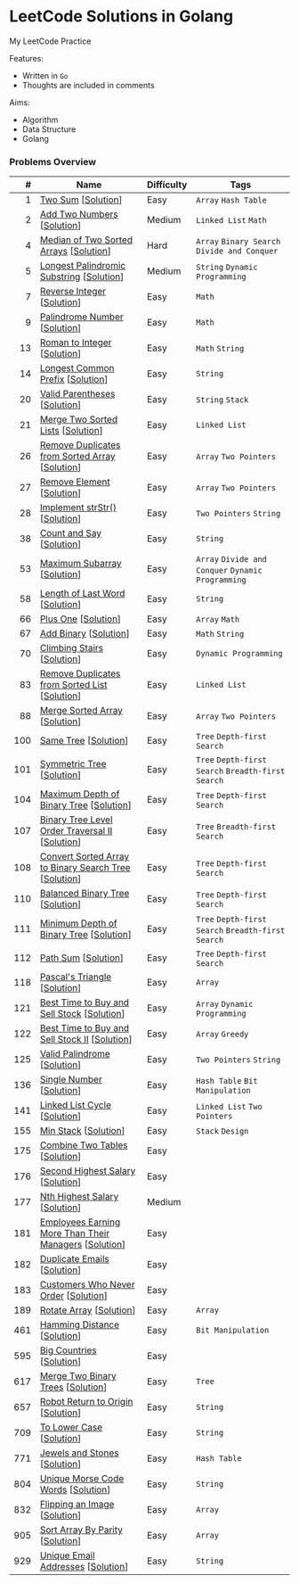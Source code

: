 # LeetCode Solutions in Golang
My LeetCode Practice

Features:
* Written in `Go`
* Thoughts are included in comments

Aims:
* Algorithm
* Data Structure
* Golang


### Problems Overview
<!-- OVERVIEW START -->
#|Name|Difficulty|Tags
-:|----|----------|----
1|[Two Sum](https://leetcode.com/problems/two-sum) [[Solution](001_two_sum.go)]|Easy|`Array` `Hash Table`
2|[Add Two Numbers](https://leetcode.com/problems/add-two-numbers) [[Solution](002_add_two_numbers.go)]|Medium|`Linked List` `Math`
4|[Median of Two Sorted Arrays](https://leetcode.com/problems/median-of-two-sorted-arrays) [[Solution](004_median_of_two_sorted_arrays.go)]|Hard|`Array` `Binary Search` `Divide and Conquer`
5|[Longest Palindromic Substring](https://leetcode.com/problems/longest-palindromic-substring) [[Solution](005_longest_palindromic_substring.go)]|Medium|`String` `Dynamic Programming`
7|[Reverse Integer](https://leetcode.com/problems/reverse-integer) [[Solution](007_reverse_integer.go)]|Easy|`Math`
9|[Palindrome Number](https://leetcode.com/problems/palindrome-number) [[Solution](009_palindrome_number.go)]|Easy|`Math`
13|[Roman to Integer](https://leetcode.com/problems/roman-to-integer) [[Solution](013_roman_to_integer.go)]|Easy|`Math` `String`
14|[Longest Common Prefix](https://leetcode.com/problems/longest-common-prefix) [[Solution](014_longest_common_prefix.go)]|Easy|`String`
20|[Valid Parentheses](https://leetcode.com/problems/valid-parentheses) [[Solution](020_valid_parentheses.go)]|Easy|`String` `Stack`
21|[Merge Two Sorted Lists](https://leetcode.com/problems/merge-two-sorted-lists) [[Solution](021_merge_two_sorted_lists.go)]|Easy|`Linked List`
26|[Remove Duplicates from Sorted Array](https://leetcode.com/problems/remove-duplicates-from-sorted-array) [[Solution](026_remove_duplicates_from_sorted_array.go)]|Easy|`Array` `Two Pointers`
27|[Remove Element](https://leetcode.com/problems/remove-element) [[Solution](027_remove_element.go)]|Easy|`Array` `Two Pointers`
28|[Implement strStr()](https://leetcode.com/problems/implement-strstr) [[Solution](028_implement_strstr.go)]|Easy|`Two Pointers` `String`
38|[Count and Say](https://leetcode.com/problems/count-and-say) [[Solution](038_count_and_say.go)]|Easy|`String`
53|[Maximum Subarray](https://leetcode.com/problems/maximum-subarray) [[Solution](053_maximum_subarray.go)]|Easy|`Array` `Divide and Conquer` `Dynamic Programming`
58|[Length of Last Word](https://leetcode.com/problems/length-of-last-word) [[Solution](058_length_of_last_word.go)]|Easy|`String`
66|[Plus One](https://leetcode.com/problems/plus-one) [[Solution](066_plus_one.go)]|Easy|`Array` `Math`
67|[Add Binary](https://leetcode.com/problems/add-binary) [[Solution](067_add_binary.go)]|Easy|`Math` `String`
70|[Climbing Stairs](https://leetcode.com/problems/climbing-stairs) [[Solution](070_climbing_stairs.go)]|Easy|`Dynamic Programming`
83|[Remove Duplicates from Sorted List](https://leetcode.com/problems/remove-duplicates-from-sorted-list) [[Solution](083_remove_duplicates_from_sorted_list.go)]|Easy|`Linked List`
88|[Merge Sorted Array](https://leetcode.com/problems/merge-sorted-array) [[Solution](088_merge_sorted_array.go)]|Easy|`Array` `Two Pointers`
100|[Same Tree](https://leetcode.com/problems/same-tree) [[Solution](100_same_tree.go)]|Easy|`Tree` `Depth-first Search`
101|[Symmetric Tree](https://leetcode.com/problems/symmetric-tree) [[Solution](101_symmetric_tree.go)]|Easy|`Tree` `Depth-first Search` `Breadth-first Search`
104|[Maximum Depth of Binary Tree](https://leetcode.com/problems/maximum-depth-of-binary-tree) [[Solution](104_maximum_depth_of_binary_tree.go)]|Easy|`Tree` `Depth-first Search`
107|[Binary Tree Level Order Traversal II](https://leetcode.com/problems/binary-tree-level-order-traversal-ii) [[Solution](107_binary_tree_level_order_traversal_ii.go)]|Easy|`Tree` `Breadth-first Search`
108|[Convert Sorted Array to Binary Search Tree](https://leetcode.com/problems/convert-sorted-array-to-binary-search-tree) [[Solution](108_convert_sorted_array_to_binary_search_tree.go)]|Easy|`Tree` `Depth-first Search`
110|[Balanced Binary Tree](https://leetcode.com/problems/balanced-binary-tree) [[Solution](110_balanced_binary_tree.go)]|Easy|`Tree` `Depth-first Search`
111|[Minimum Depth of Binary Tree](https://leetcode.com/problems/minimum-depth-of-binary-tree) [[Solution](111_minimum_depth_of_binary_tree.go)]|Easy|`Tree` `Depth-first Search` `Breadth-first Search`
112|[Path Sum](https://leetcode.com/problems/path-sum) [[Solution](112_path_sum.go)]|Easy|`Tree` `Depth-first Search`
118|[Pascal's Triangle](https://leetcode.com/problems/pascals-triangle) [[Solution](118_pascals_triangle.go)]|Easy|`Array`
121|[Best Time to Buy and Sell Stock](https://leetcode.com/problems/best-time-to-buy-and-sell-stock) [[Solution](121_best_time_to_buy_and_sell_stock.go)]|Easy|`Array` `Dynamic Programming`
122|[Best Time to Buy and Sell Stock II](https://leetcode.com/problems/best-time-to-buy-and-sell-stock-ii) [[Solution](122_best_time_to_buy_and_sell_stock_ii.go)]|Easy|`Array` `Greedy`
125|[Valid Palindrome](https://leetcode.com/problems/valid-palindrome) [[Solution](125_valid_palindrome.go)]|Easy|`Two Pointers` `String`
136|[Single Number](https://leetcode.com/problems/single-number) [[Solution](136_single_number.go)]|Easy|`Hash Table` `Bit Manipulation`
141|[Linked List Cycle](https://leetcode.com/problems/linked-list-cycle) [[Solution](141_linked_list_cycle.go)]|Easy|`Linked List` `Two Pointers`
155|[Min Stack](https://leetcode.com/problems/min-stack) [[Solution](155_min_stack.go)]|Easy|`Stack` `Design`
175|[Combine Two Tables](https://leetcode.com/problems/combine-two-tables) [[Solution](175_combine_two_tables.go)]|Easy|
176|[Second Highest Salary](https://leetcode.com/problems/second-highest-salary) [[Solution](176_second_highest_salary.go)]|Easy|
177|[Nth Highest Salary](https://leetcode.com/problems/nth-highest-salary) [[Solution](177_nth_highest_salary.go)]|Medium|
181|[Employees Earning More Than Their Managers](https://leetcode.com/problems/employees-earning-more-than-their-managers) [[Solution](181_employees_earning_more_than_their_managers.go)]|Easy|
182|[Duplicate Emails](https://leetcode.com/problems/duplicate-emails) [[Solution](182_duplicate_emails.go)]|Easy|
183|[Customers Who Never Order](https://leetcode.com/problems/customers-who-never-order) [[Solution](183_customers_who_never_order.go)]|Easy|
189|[Rotate Array](https://leetcode.com/problems/rotate-array) [[Solution](189_rotate_array.go)]|Easy|`Array`
461|[Hamming Distance](https://leetcode.com/problems/hamming-distance) [[Solution](461_hamming_distance.go)]|Easy|`Bit Manipulation`
595|[Big Countries](https://leetcode.com/problems/big-countries) [[Solution](595_big_countries.go)]|Easy|
617|[Merge Two Binary Trees](https://leetcode.com/problems/merge-two-binary-trees) [[Solution](617_merge_two_binary_trees.go)]|Easy|`Tree`
657|[Robot Return to Origin](https://leetcode.com/problems/robot-return-to-origin) [[Solution](657_robot_return_to_origin.go)]|Easy|`String`
709|[To Lower Case](https://leetcode.com/problems/to-lower-case) [[Solution](709_to_lower_case.go)]|Easy|`String`
771|[Jewels and Stones](https://leetcode.com/problems/jewels-and-stones) [[Solution](771_jewels_and_stones.go)]|Easy|`Hash Table`
804|[Unique Morse Code Words](https://leetcode.com/problems/unique-morse-code-words) [[Solution](804_unique_morse_code_words.go)]|Easy|`String`
832|[Flipping an Image](https://leetcode.com/problems/flipping-an-image) [[Solution](832_flipping_an_image.go)]|Easy|`Array`
905|[Sort Array By Parity](https://leetcode.com/problems/sort-array-by-parity) [[Solution](905_sort_array_by_parity.go)]|Easy|`Array`
929|[Unique Email Addresses](https://leetcode.com/problems/unique-email-addresses) [[Solution](929_unique_email_addresses.go)]|Easy|`String`
<!-- OVERVIEW END -->
